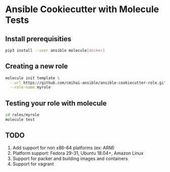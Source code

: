 Ansible Cookiecutter with Molecule Tests
========================================

Install prerequisities
----------------------

```bash
pip3 install --user ansible molecule[docker]
```

Creating a new role
-------------------

```bash
molecule init template \
  --url https://github.com/cmihai-ansible/ansible-cookiecutter-role.git \
  --role-name myrole
```

Testing your role with molecule
-------------------------------

```bash
cd roles/myrole
molecule test
```

TODO
----

1. Add support for non x86-64 platforms (ex: ARM)
2. Platform support: Fedora 29-31, Ubuntu 18.04+, Amazon Linux
3. Support for packer and building images and containers
4. Support for vagrant
